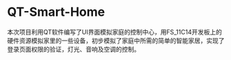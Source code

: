 # QT-Smart-Home
本次项目利用QT软件编写了UI界面模拟家庭的控制中心，用FS_11C14开发板上的硬件资源模拟家里的一些设备，初步模拟了家庭中所需的简单的智能家居，实现了登录页面权限的验证，灯光、音响及空调的控制。
